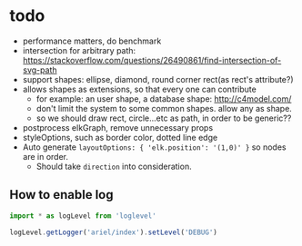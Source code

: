 # todo

- performance matters, do benchmark
- intersection for arbitrary path: https://stackoverflow.com/questions/26490861/find-intersection-of-svg-path
- support shapes: ellipse, diamond, round corner rect(as rect's attribute?)
- allows shapes as extensions, so that every one can contribute
    - for example: an user shape, a database shape: http://c4model.com/
    - don't limit the system to some common shapes. allow any <path/> as shape.
    - so we should draw rect, circle...etc as path, in order to be generic??
- postprocess elkGraph, remove unnecessary props
- styleOptions, such as border color, dotted line edge
- Auto generate `layoutOptions: { 'elk.position': '(1,0)' }` so nodes are in order.
    - Should take `direction` into consideration.


## How to enable log

```js
import * as logLevel from 'loglevel'

logLevel.getLogger('ariel/index').setLevel('DEBUG')
```
